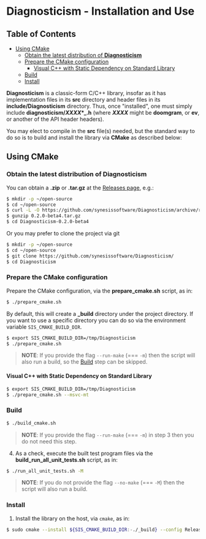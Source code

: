 # Diagnosticism - Installation and Use <!-- omit in toc -->

## Table of Contents <!-- omit in toc -->

- [Using CMake](#using-cmake)
  - [Obtain the latest distribution of **Diagnosticism**](#obtain-the-latest-distribution-of-diagnosticism)
  - [Prepare the CMake configuration](#prepare-the-cmake-configuration)
    - [Visual C++ with Static Dependency on Standard Library](#visual-c-with-static-dependency-on-standard-library)
  - [Build](#build)
  - [Install](#install)


**Diagnosticism** is a classic-form C/C++ library, insofar as it has implementation files in its **src** directory and header files in its **include/Diagnosticism** directory. Thus, once "installed", one must simply include **diagnosticism/_XXXX_*_.h** (where **_XXXX_** might be **doomgram**, or **ev**, or another of the API header headers).

You may elect to compile in the **src** file(s) needed, but the standard way to do so is to build and install the library via **CMake** as described below:


## Using CMake

### Obtain the latest distribution of **Diagnosticism**

You can obtain a **.zip** or **.tar.gz** at the [Releases page](https://github.com/synesissoftware/Diagnosticism/releases), e.g.:

```bash
$ mkdir -p ~/open-source
$ cd ~/open-source
$ curl -L -O https://github.com/synesissoftware/Diagnosticism/archive/refs/tags/0.2.0-beta4.tar.gz
$ gunzip 0.2.0-beta4.tar.gz
$ cd Diagnosticism-0.2.0-beta4
```

Or you may prefer to clone the project via git

```bash
$ mkdir -p ~/open-source
$ cd ~/open-source
$ git clone https://github.com/synesissoftware/Diagnosticism/
$ cd Diagnosticism
```

### Prepare the CMake configuration


Prepare the CMake configuration, via the **prepare_cmake.sh** script, as in:

```bash
$ ./prepare_cmake.sh
```

By default, this will create a **_build** directory under the project directory. If you want to use a specific directory you can do so via the environment variable `SIS_CMAKE_BUILD_DIR`.

```bash
$ export SIS_CMAKE_BUILD_DIR=/tmp/Diagnosticism
$ ./prepare_cmake.sh
```

> **NOTE**: If you provide the flag `--run-make` (=== `-m`) then the script will also run a build, so the [Build](#build) step can be skipped.


#### Visual C++ with Static Dependency on Standard Library

```bash
$ export SIS_CMAKE_BUILD_DIR=/tmp/Diagnosticism
$ ./prepare_cmake.sh --msvc-mt
```


### Build

```bash
$ ./build_cmake.sh
```

> **NOTE**: If you provide the flag `--run-make` (=== `-m`) in step 3 then you do not need this step.


4. As a check, execute the built test program files via the **build_run_all_unit_tests.sh** script, as in:

  ```bash
  $ ./run_all_unit_tests.sh -M
  ```

> **NOTE**: If you do not provide the flag `--no-make` (=== `-M`) then the script will also run a build.


### Install

1. Install the library on the host, via `cmake`, as in:


  ```bash
  $ sudo cmake --install ${SIS_CMAKE_BUILD_DIR:-./_build} --config Release
  ```


<!-- ########################### end of file ########################### -->

